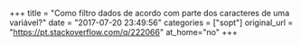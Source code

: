 +++
title = "Como filtro dados de acordo com parte dos caracteres de uma variável?"
date = "2017-07-20 23:49:56"
categories = ["sopt"]
original_url = "https://pt.stackoverflow.com/q/222066"
at_home="no"
+++


